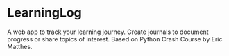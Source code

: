 # LearningLog
A web app to track your learning journey. Create journals to document progress or share topics of interest. Based on Python Crash Course by Eric Matthes.
